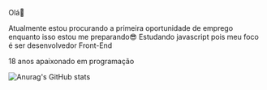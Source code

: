 Olá🖖

Atualmente estou procurando a primeira oportunidade de emprego
enquanto isso estou me preparando😎
Estudando javascript pois meu foco é ser desenvolvedor Front-End

18 anos apaixonado em programação

![Anurag's GitHub stats](https://github-readme-stats.vercel.app/api?username=LohanSiqueira&show_icons=true&theme=dark)


